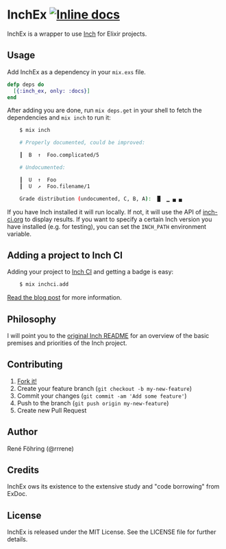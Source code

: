 # InchEx [![Inline docs](http://inch-ci.org/github/rrrene/inch_ex.svg?branch=master)](http://inch-ci.org/github/rrrene/inch_ex)

InchEx is a wrapper to use [Inch](http://trivelop.de/inch) for Elixir projects.



## Usage

Add InchEx as a dependency in your `mix.exs` file.

```elixir
defp deps do
  [{:inch_ex, only: :docs}]
end
```

After adding you are done, run `mix deps.get` in your shell to fetch the dependencies and `mix inch` to run it:

```bash
    $ mix inch

    # Properly documented, could be improved:

    ┃  B  ↑  Foo.complicated/5

    # Undocumented:

    ┃  U  ↑  Foo
    ┃  U  ↗  Foo.filename/1

    Grade distribution (undocumented, C, B, A):  █  ▁ ▄ ▄
```

If you have Inch installed it will run locally. If not, it will use the API of [inch-ci.org](http://inch-ci.org/) to display results. If you want to specify a certain Inch version you have installed (e.g. for testing), you can set the `INCH_PATH` environment variable.



## Adding a project to Inch CI

Adding your project to [Inch CI](https://inch-ci.org/) and getting a badge is easy:

```bash
    $ mix inchci.add
```

[Read the blog post](http://trivelop.de/2015/05/19/elixir-inchci-add/) for more information.



## Philosophy

I will point you to the [original Inch README](https://github.com/rrrene/inch#philosophy) for an overview of the basic premises and priorities of the Inch project.



## Contributing

1. [Fork it!](http://github.com/rrrene/inch_ex/fork)
2. Create your feature branch (`git checkout -b my-new-feature`)
3. Commit your changes (`git commit -am 'Add some feature'`)
4. Push to the branch (`git push origin my-new-feature`)
5. Create new Pull Request



## Author

René Föhring (@rrrene)



## Credits

InchEx ows its existence to the extensive study and "code borrowing" from ExDoc.



## License

InchEx is released under the MIT License. See the LICENSE file for further
details.
